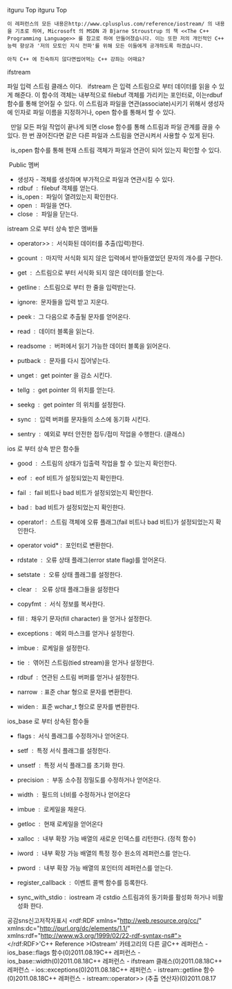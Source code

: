  itguru Top itguru Top

```warning
이 레퍼런스의 모든 내용은http://www.cplusplus.com/reference/iostream/ 의 내용을 기초로 하여, Microsoft 의 MSDN 과 Bjarne Stroustrup 의 책 <<The C++ Programming Language>> 를 참고로 하여 만들어졌습니다. 이는 또한 저의 개인적인 C++ 능력 향상과 '저의 모토인 지식 전파'를 위해 모든 이들에게 공개하도록 하겠습니다.
```

```info
아직 C++ 에 친숙하지 않다면씹어먹는 C++ 강좌는 어때요?
```

ifstream




파일 입력 스트림 클래스 이다.
  ifstream 은 입력 스트림으로 부터 데이터를 읽을 수 있게 해준다. 이 함수의 객체는 내부적으로 filebuf 객체를 가리키는 포인터로, 이는rdbuf 함수를 통해 얻어질 수 있다. 이 스트림과 파일을 연관(associate)시키기 위해서 생성자에 인자로 파일 이름을 지정하거나, open 함수를 통해서 할 수 있다.

  만일 모든 파일 작업이 끝나게 되면 close 함수를 통해 스트림과 파일 관계를 끊을 수 있다. 한 번 끊어진다면 같은 다른 파일과 스트림을 연관시켜서 사용할 수 있게 된다.

  is_open 함수를 통해 현재 스트림 객체가 파일과 연관이 되어 있는지 확인할 수 있다.

 Public 멤버


* 생성자 - 객체를 생성하며 부가적으로 파일과 연관시킬 수 있다.
* rdbuf  :  filebuf 객체를 얻는다.
* is_open :  파일이 열려있는지 확인한다.
* open  :  파일을 연다.
* close  :  파일을 닫는다.

istream 으로 부터 상속 받은 멤버들


* operator>> :  서식화된 데이터를 추출(입력)한다.
* gcount  :  마지막 서식화 되지 않은 입력에서 받아들였었던 문자의 개수를 구한다.
* get  :  스트림으로 부터 서식화 되지 않은 데이터를 얻는다.
* getline :  스트림으로 부터 한 줄을 입력받는다.
* ignore:  문자들을 입력 받고 지운다.
* peek :  그 다음으로 추출될 문자를 얻어온다.
* read  :  데이터 블록을 읽는다.
* readsome  :  버퍼에서 읽기 가능한 데이터 블록을 읽어온다.
* putback  :  문자를 다시 집어넣는다.

* unget :  get pointer 을 감소 시킨다.
* tellg  :  get pointer 의 위치를 얻는다.
* seekg  :  get pointer 의 위치를 설정한다.
* sync  :  입력 버퍼를 문자들의 소스에 동기화 시킨다.
* sentry  :  예외로 부터 안전한 접두/접미 작업을 수행한다. (클래스)

ios 로 부터 상속 받은 함수들


* good  :  스트림의 상태가 입출력 작업을 할 수 있는지 확인한다.
* eof  :  eof 비트가 설정되었는지 확인한다.
* fail  :  fail 비트나 bad 비트가 설정되었는지 확인한다.
* bad :  bad 비트가 설정되었는지 확인한다.
* operator! :  스트림 객체에 오류 플래그(fail 비트나 bad 비트)가 설정되었는지 확인한다.
* operator void* :  포인터로 변환한다.
* rdstate  :  오류 상태 플래그(error state flag)를 얻어온다.
* setstate  :  오류 상태 플래그를 설정한다.
* clear  :   오류 상태 플래그들을 설정한다
* copyfmt  :  서식 정보를 복사한다.
* fill :  채우기 문자(fill character) 을 얻거나 설정한다.
* exceptions :  예외 마스크를 얻거나 설정한다.
* imbue :  로케일을 설정한다.

* tie  :  엮어진 스트림(tied stream)을 얻거나 설정한다.

* rdbuf  :  연관된 스트림 버퍼를 얻거나 설정한다.
* narrow  : 표준 char 형으로 문자를 변환한다.
* widen :  표준 wchar_t 형으로 문자를 변환한다.

ios_base 로 부터 상속된 함수들


* flags :  서식 플래그를 수정하거나 얻어온다.
* setf  :  특정 서식 플래그를 설정한다.

* unsetf  :  특정 서식 플래그를 초기화 한다.

* precision  :  부동 소수점 정밀도를 수정하거나 얻어온다.

* width  :  필드의 너비를 수정하거나 얻어온다
* imbue  :  로케일을 채운다.
* getloc  :  현재 로케일을 얻어온다
* xalloc  :  내부 확장 가능 배열의 새로운 인덱스를 리턴한다. (정적 함수)
* iword  :  내부 확장 가능 배열의 특정 정수 원소의 레퍼런스를 얻는다.
* pword  :  내부 확장 가능 배열의 포인터의 레퍼런스를 얻는다.
* register_callback  :  이벤트 콜백 함수를 등록한다.
* sync_with_stdio :  iostream 과 cstdio 스트림과의 동기화를 활성화 하거나 비활성화 한다.


공감sns신고저작자표시	<rdf:RDF xmlns="http://web.resource.org/cc/" xmlns:dc="http://purl.org/dc/elements/1.1/" xmlns:rdf="http://www.w3.org/1999/02/22-rdf-syntax-ns#">		<Work rdf:about="">			<license rdf:resource="http://creativecommons.org/licenses/by-fr/2.0/kr/" />		</Work>		<License rdf:about="http://creativecommons.org/licenses/by-fr/">			<permits rdf:resource="http://web.resource.org/cc/Reproduction"/>			<permits rdf:resource="http://web.resource.org/cc/Distribution"/>			<requires rdf:resource="http://web.resource.org/cc/Notice"/>			<requires rdf:resource="http://web.resource.org/cc/Attribution"/>			<permits rdf:resource="http://web.resource.org/cc/DerivativeWorks"/>		</License>	</rdf:RDF>'C++ Reference >IOstream' 카테고리의 다른 글C++ 레퍼런스 - ios_base::flags 함수(0)2011.08.19C++ 레퍼런스 - ios_base::width(0)2011.08.18C++ 레퍼런스 - ifstream 클래스(0)2011.08.18C++ 레퍼런스 - ios::exceptions(0)2011.08.18C++ 레퍼런스 - istream::getline 함수(0)2011.08.18C++ 레퍼런스 - istream::operator>> (추출 연산자)(0)2011.08.17


